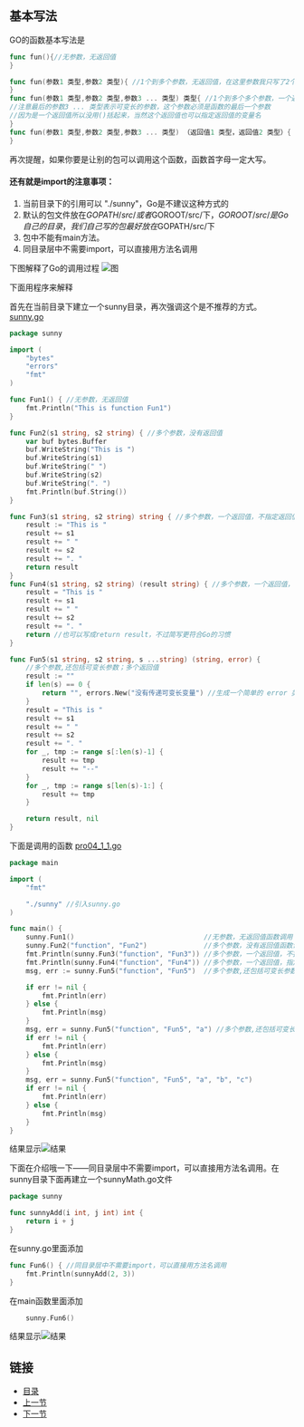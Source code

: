 ## 基本写法
GO的函数基本写法是  
```go
func fun(){//无参数，无返回值
}

func fun(参数1 类型,参数2 类型){ //1个到多个参数，无返回值，在这里参数我只写了2个，可以写很多，我没使用...是因为在Go中...有着特殊的含义
}
func fun(参数1 类型,参数2 类型,参数3 ... 类型) 类型{ //1个到多个多个参数，一个返回值
//注意最后的参数3 ... 类型表示可变长的参数，这个参数必须是函数的最后一个参数
//因为是一个返回值所以没用()括起来，当然这个返回值也可以指定返回值的变量名
}
func fun(参数1 类型,参数2 类型,参数3 ... 类型) （返回值1 类型，返回值2 类型）{ //1个到多个多个参数，多个返回值
}
```

再次提醒，如果你要是让别的包可以调用这个函数，函数首字母一定大写。

#### 还有就是import的注意事项：
1.  当前目录下的引用可以 "./sunny"，Go是不建议这种方式的
2.   默认的包文件放在$GOPATH/src/或者$GOROOT/src/下，$GOROOT/src/是Go自己的目录，我们自己写的包最好放在$GOPATH/src/下
3.   包中不能有main方法。
4.   同目录层中不需要import，可以直接用方法名调用

下图解释了Go的调用过程
![图](https://github.com/sunnygocms/gobook/blob/master/go_lang_base/function.png)

下面用程序来解释

首先在当前目录下建立一个sunny目录，再次强调这个是不推荐的方式。
[sunny.go](https://github.com/sunnygocms/gobook/blob/master/src/go_lang_base/04/sunny/sunny.go)
```go
package sunny

import (
	"bytes"
	"errors"
	"fmt"
)

func Fun1() { //无参数，无返回值
	fmt.Println("This is function Fun1")
}

func Fun2(s1 string, s2 string) { //多个参数，没有返回值
	var buf bytes.Buffer
	buf.WriteString("This is ")
	buf.WriteString(s1)
	buf.WriteString(" ")
	buf.WriteString(s2)
	buf.WriteString(". ")
	fmt.Println(buf.String())
}

func Fun3(s1 string, s2 string) string { //多个参数，一个返回值，不指定返回值名称
	result := "This is "
	result += s1
	result += " "
	result += s2
	result += ". "
	return result
}
func Fun4(s1 string, s2 string) (result string) { //多个参数，一个返回值，指定返回值名称
	result = "This is "
	result += s1
	result += " "
	result += s2
	result += ". "
	return //也可以写成return result，不过简写更符合Go的习惯
}

func Fun5(s1 string, s2 string, s ...string) (string, error) {
	//多个参数,还包括可变长参数；多个返回值
	result := ""
	if len(s) == 0 {
		return "", errors.New("没有传递可变长变量") //生成一个简单的 error 类型
	}
	result = "This is "
	result += s1
	result += " "
	result += s2
	result += ". "
	for _, tmp := range s[:len(s)-1] {
		result += tmp
		result += "--"
	}
	for _, tmp := range s[len(s)-1:] {
		result += tmp
	}

	return result, nil
}
```
下面是调用的函数
[pro04_1_1.go](https://github.com/sunnygocms/gobook/blob/master/src/go_lang_base/04/pro04_1_1.go)

```go
package main

import (
	"fmt"

	"./sunny" //引入sunny.go
)

func main() {
	sunny.Fun1()                                //无参数，无返回值函数调用
	sunny.Fun2("function", "Fun2")              //多个参数，没有返回值函数调用
	fmt.Println(sunny.Fun3("function", "Fun3")) //多个参数，一个返回值，不指定返回值名称函数调用
	fmt.Println(sunny.Fun4("function", "Fun4")) //多个参数，一个返回值，指定返回值名称函数调用
	msg, err := sunny.Fun5("function", "Fun5")  //多个参数,还包括可变长参数；多个返回值函数调用，不过没有传递可变长参数

	if err != nil {
		fmt.Println(err)
	} else {
		fmt.Println(msg)
	}
	msg, err = sunny.Fun5("function", "Fun5", "a") //多个参数,还包括可变长参数；多个返回值函数调用，且传递了可变长参数
	if err != nil {
		fmt.Println(err)
	} else {
		fmt.Println(msg)
	}
	msg, err = sunny.Fun5("function", "Fun5", "a", "b", "c")
	if err != nil {
		fmt.Println(err)
	} else {
		fmt.Println(msg)
	}
}

```
结果显示![结果](https://github.com/sunnygocms/gobook/blob/master/go_lang_base/04_1_1_1.png)<br />


下面在介绍哦一下——同目录层中不需要import，可以直接用方法名调用。在sunny目录下面再建立一个sunnyMath.go文件
```go
package sunny

func sunnyAdd(i int, j int) int {
	return i + j
}

```

在sunny.go里面添加

```go
func Fun6() { //同目录层中不需要import，可以直接用方法名调用
	fmt.Println(sunnyAdd(2, 3))
}
```

在main函数里面添加
```go
	sunny.Fun6()
```
结果显示![结果](https://github.com/sunnygocms/gobook/blob/master/go_lang_base/04_1_1_2.png)

## 链接
- [目录](https://github.com/sunnygocms/gobook/blob/master/menu.md)
- [上一节](https://github.com/sunnygocms/gobook/blob/master/go_lang_base/04.1.md)
- [下一节](https://github.com/sunnygocms/gobook/blob/master/go_lang_base/04.1.2.md)

